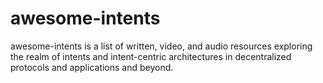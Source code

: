 # awesome-intents
awesome-intents is a list of written, video, and audio resources exploring the realm of intents and intent-centric architectures in decentralized protocols and applications and beyond.
